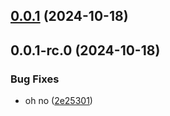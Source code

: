 

## [0.0.1](https://github.com/Biplav-05/python_sdk_test/compare/v0.0.1-rc.0...v0.0.1) (2024-10-18)

## 0.0.1-rc.0 (2024-10-18)


### Bug Fixes

* oh no ([2e25301](https://github.com/Biplav-05/python_sdk_test/commit/2e253011f346c64af8a0aeb06d48db45107e94a8))
